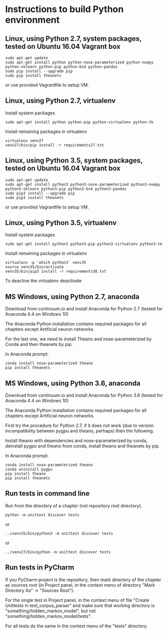 # Instructions to build Python environment

## Linux, using Python 2.7, system packages, tested on Ubuntu 16.04 Vagrant box

    sudo apt-get update
    sudo apt-get install python python-nose-parameterized python-numpy python-sklearn python-pip python-bs4 python-pandas
    sudo pip install --upgrade pip
    sudo pip install theanets

or use provided Vagrantfile to setup VM.

## Linux, using Python 2.7, virtualenv

Install system packages

    sudo apt-get install python python-pip python-virtualenv python-tk

Install remaining packages in virtualenv

    virtualenv venv27
    venv27/bin/pip install -r requirements27.txt

## Linux, using Python 3.5, system packages, tested on Ubuntu 16.04 Vagrant box

    sudo apt-get update
    sudo apt-get install python3 python3-nose-parameterized python3-numpy python3-sklearn python3-pip python3-bs4 python3-pandas
    sudo pip3 install --upgrade pip
    sudo pip3 install theanets

or use provided Vagrantfile to setup VM.

## Linux, using Python 3.5, virtualenv

Install system packages

    sudo apt-get install python3 python3-pip python3-virtualenv python3-tk

Install remaining packages in virtualenv

    virtualenv -p `which python3` venv35
    source venv35/bin/activate
    venv35/bin/pip3 install -r requirements38.txt

To deactive the virtualenv
    deactivate

## MS Windows, using Python 2.7, anaconda

Download from continuum.io and install Anaconda for Python 2.7 (tested for Anaconda 4.4 on Windows 10)

The Anaconda Python installation contains required packages for all chapters except Artificial neuron networks.

For the last one, we need to install Theano and nose-parameterized by Conda and then theanets by pip.

In Anaconda prompt:

    conda install nose-parameterized theano
    pip install theanets

## MS Windows, using Python 3.6, anaconda

Download from continuum.io and install Anaconda for Python 3.6 (tested for Anaconda 4.4 on Windows 10)

The Anaconda Python installation contains required packages for all chapters except Artificial neuron networks.

First try the procedure for Python 2.7, if it does not work (due to version incompatibility between pygpu and theano, perhaps) then the following.

Install theano with dependencies and nose-parameterized by conda, deinstall pygpu and theano from conda, install theano and theanets by pip.

In Anaconda prompt:

    conda install nose-parameterized theano
    conda uninstall pygpu
    pip install theano
    pip install theanets

## Run tests in command line

Run from the directory of a chapter (not repository root directory).

    python -m unittest discover tests

or

    ../venv35/bin/python3 -m unittest discover tests

  or

    ../venv27/bin/python -m unittest discover tests

## Run tests in PyCharm

If you PyCharm project is the repository, then mark directory of the chapter as sources root (in Project panel, in the context menu of directory "Mark Directory As" -> "Sources Root").

For the single test in Project panel, in the context menu of file "Create Unittests in test_corpus_parser" and make sure that working directory is "something/hidden_markov_model", but not "something/hidden_markov_model/tests".

For all tests do the same in the context menu of the "tests" directory.
